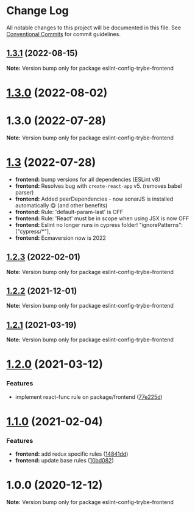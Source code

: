 # Change Log

All notable changes to this project will be documented in this file.
See [Conventional Commits](https://conventionalcommits.org) for commit guidelines.

## [1.3.1](https://github.com/betrybe/eslint-config-trybe/compare/eslint-config-trybe-frontend@1.3.0...eslint-config-trybe-frontend@1.3.1) (2022-08-15)

**Note:** Version bump only for package eslint-config-trybe-frontend





# [1.3.0](https://github.com/betrybe/eslint-config-trybe/compare/eslint-config-trybe-frontend@1.2.3...eslint-config-trybe-frontend@1.3.0) (2022-08-02)



# 1.3.0 (2022-07-28)

**Note:** Version bump only for package eslint-config-trybe-frontend





# [1.3](https://github.com/betrybe/eslint-config-trybe/compare/eslint-config-trybe-frontend@1.2.3...eslint-config-trybe-frontend@1.3.0) (2022-07-28)

* **frontend:** bump versions for all dependencies (ESLint v8)
* **frontend:** Resolves bug with `create-react-app` v5. (removes babel parser)
* **frontend:** Added peerDependencies - now sonarJS is installed automatically 😋 (and other benefits)
* **frontend:** Rule: 'default-param-last' is OFF
* **frontend:** Rule: 'React' must be in scope when using JSX is now OFF
* **frontend:** Eslint no longer runs in cypress folder! "ignorePatterns": ["cypress/*"],
* **frontend:** Ecmaversion now is 2022


## [1.2.3](https://github.com/betrybe/eslint-config-trybe/compare/eslint-config-trybe-frontend@1.2.2...eslint-config-trybe-frontend@1.2.3) (2022-02-01)

**Note:** Version bump only for package eslint-config-trybe-frontend





## [1.2.2](https://github.com/betrybe/eslint-config-trybe/compare/eslint-config-trybe-frontend@1.2.1...eslint-config-trybe-frontend@1.2.2) (2021-12-01)

**Note:** Version bump only for package eslint-config-trybe-frontend





## [1.2.1](https://github.com/betrybe/eslint-config-trybe/compare/eslint-config-trybe-frontend@1.2.0...eslint-config-trybe-frontend@1.2.1) (2021-03-19)

**Note:** Version bump only for package eslint-config-trybe-frontend





# [1.2.0](https://github.com/betrybe/eslint-config-trybe/compare/eslint-config-trybe-frontend@1.1.0...eslint-config-trybe-frontend@1.2.0) (2021-03-12)


### Features

* implement react-func rule on package/frontend ([77e225d](https://github.com/betrybe/eslint-config-trybe/commit/77e225de210352e2da7f5a262c2d0b05f54a9205))





# [1.1.0](https://github.com/betrybe/eslint-config-trybe/compare/eslint-config-trybe-frontend@1.0.0...eslint-config-trybe-frontend@1.1.0) (2021-02-04)


### Features

* **frontend:** add redux specific rules ([14841dd](https://github.com/betrybe/eslint-config-trybe/commit/14841dd7e29befdf171e7f86d3c0545a9c723a92))
* **frontend:** update base rules ([10bd082](https://github.com/betrybe/eslint-config-trybe/commit/10bd082aeb9350a7cd4427b57a59cf0176323714))





# 1.0.0 (2020-12-12)

**Note:** Version bump only for package eslint-config-trybe-frontend
